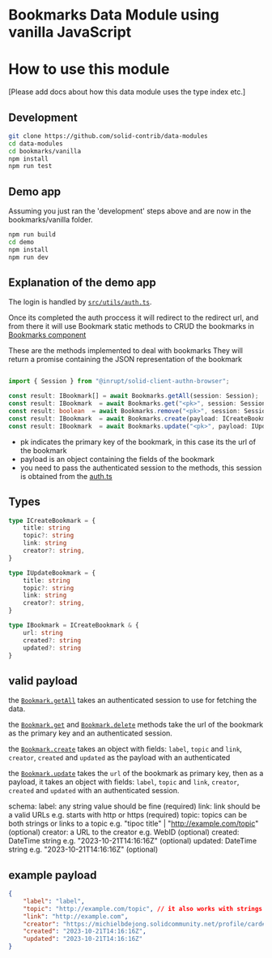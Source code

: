 # Bookmarks Data Module using vanilla JavaScript

# How to use this module

[Please add docs about how this data module uses the type index etc.]

## Development

```bash
git clone https://github.com/solid-contrib/data-modules
cd data-modules
cd bookmarks/vanilla
npm install
npm run test
```

## Demo app

Assuming you just ran the 'development' steps above and are now in the bookmarks/vanilla folder.

```bash
npm run build
cd demo
npm install
npm run dev
```

## Explanation of the demo app

The login is handled by [`src/utils/auth.ts`](https://github.com/solid-contrib/data-modules/blob/main/bookmarks/vanilla/demo/src/utils/auth.ts).

Once its completed the auth proccess it will redirect to the redirect url, and from there it will use Bookmark static methods to CRUD the bookmarks in [Bookmarks component](https://github.com/solid-contrib/data-modules/blob/main/bookmarks/vanilla/demo/src/components/Bookmarks/Bookmarks.tsx)


These are the methods implemented to deal with bookmarks
They will return a promise containing the JSON representation of the bookmark

```typescript

import { Session } from "@inrupt/solid-client-authn-browser";

const result: IBookmark[] = await Bookmarks.getAll(session: Session);
const result: IBookmark  = await Bookmarks.get("<pk>", session: Session);
const result: boolean  = await Bookmarks.remove("<pk>", session: Session);
const result: IBookmark  = await Bookmarks.create(payload: ICreateBookmark, session: Session);
const result: IBookmark  = await Bookmarks.update("<pk>", payload: IUpdateBookmark, session: Session);
```

- pk indicates the primary key of the bookmark, in this case its the url of the bookmark
- payload is an object containing the fields of the bookmark
- you need to pass the authenticated session to the methods, this session is obtained from the [auth.ts](https://github.com/solid-contrib/data-modules/blob/main/bookmarks/vanilla/demo/src/utils/auth.ts)


## Types

```typescript
type ICreateBookmark = {
    title: string
    topic?: string
    link: string
    creator?: string,
}

type IUpdateBookmark = {
    title: string
    topic?: string
    link: string
    creator?: string,
}

type IBookmark = ICreateBookmark & {
    url: string
    created?: string
    updated?: string
}
```


## valid payload
the [`Bookmark.getAll`](https://github.com/solid-contrib/data-modules/blob/422cabb91085916e71c5610235f43fc483493d72/bookmarks/vanilla/src/modules/Bookmark.ts#L72) takes an authenticated session to use for fetching the data.

the [`Bookmark.get`](https://github.com/solid-contrib/data-modules/blob/422cabb91085916e71c5610235f43fc483493d72/bookmarks/vanilla/src/modules/Bookmark.ts#L94) and [`Bookmark.delete`](https://github.com/solid-contrib/data-modules/blob/422cabb91085916e71c5610235f43fc483493d72/bookmarks/vanilla/src/modules/Bookmark.ts#L108) methods take the url of the bookmark as the primary key and an authenticated session.

the [`Bookmark.create`](https://github.com/solid-contrib/data-modules/blob/422cabb91085916e71c5610235f43fc483493d72/bookmarks/vanilla/src/modules/Bookmark.ts#L135) takes an object with fields: `label`, `topic` and `link`, `creator`, `created` and `updated` as the payload with an authenticated

the [`Bookmark.update`](https://github.com/solid-contrib/data-modules/blob/422cabb91085916e71c5610235f43fc483493d72/bookmarks/vanilla/src/modules/Bookmark.ts#L169) takes the `url` of the bookmark as primary key, then as a payload, it takes an object with fields: `label`, `topic` and `link`, `creator`, `created` and `updated` with an authenticated session.

schema:
label: any string value should be fine (required)
link: link should be a valid URLs e.g. starts with http or https (required)
topic: topics can be both strings or links to a topic e.g. "tipoc title" | "http://example.com/topic" (optional)
creator: a URL to the creator e.g. WebID (optional)
created: DateTime string e.g. "2023-10-21T14:16:16Z" (optional)
updated: DateTime string e.g. "2023-10-21T14:16:16Z" (optional)


## example payload

```json
{
    "label": "label",
    "topic": "http://example.com/topic", // it also works with strings "topic title"
    "link": "http://example.com",
    "creator": "https://michielbdejong.solidcommunity.net/profile/card#me",
    "created": "2023-10-21T14:16:16Z",
    "updated": "2023-10-21T14:16:16Z"
}
```


